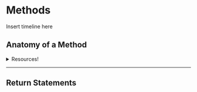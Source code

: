 # Methods

Insert timeline here


## Anatomy of a Method
<details>
 
 <summary> Resources! </summary>
 
* [Slides](https://drive.google.com/open?id=1w1CslBeWrUOoMpjy-n8wgeZJNHFzaKaQ-Se9YHlfVeQ)
* [Video](TBD)
* Readings
  * [Option 1](TBD)
  * [Option 2](TBD)
  * [Option 3](TBD)
* [Exercise 1](../U2%20Methods/Method%20Anatomy/1.2%20Exercises/Add10.java) &nbsp; &nbsp; &nbsp; [Exercise 1 Tester](../U2%20Methods/Method%20Anatomy/1.2%20Exercises/Add10Tester.java)

</details>

***
## Return Statements
